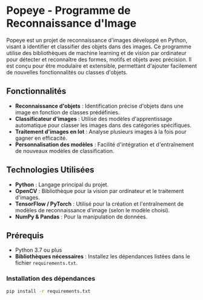 # Popeye - Programme de Reconnaissance d'Image

Popeye est un projet de reconnaissance d'images développé en Python, visant à identifier et classifier des objets dans des images. Ce programme utilise des bibliothèques de machine learning et de vision par ordinateur pour détecter et reconnaître des formes, motifs et objets avec précision. Il est conçu pour être modulaire et extensible, permettant d'ajouter facilement de nouvelles fonctionnalités ou classes d'objets.

## Fonctionnalités

- **Reconnaissance d'objets** : Identification précise d'objets dans une image en fonction de classes prédéfinies.
- **Classificateur d'images** : Utilise des modèles d'apprentissage automatique pour classer les images dans des catégories spécifiques.
- **Traitement d'images en lot** : Analyse plusieurs images à la fois pour gagner en efficacité.
- **Personnalisation des modèles** : Facilité d'intégration et d'entraînement de nouveaux modèles de classification.

## Technologies Utilisées

- **Python** : Langage principal du projet.
- **OpenCV** : Bibliothèque pour la vision par ordinateur et le traitement d'images.
- **TensorFlow / PyTorch** : Utilisé pour la création et l'entraînement de modèles de reconnaissance d'image (selon le modèle choisi).
- **NumPy & Pandas** : Pour la manipulation de données.

## Prérequis

- Python 3.7 ou plus
- **Bibliothèques nécessaires** : Installez les dépendances listées dans le fichier `requirements.txt`.

### Installation des dépendances

```bash
pip install -r requirements.txt
